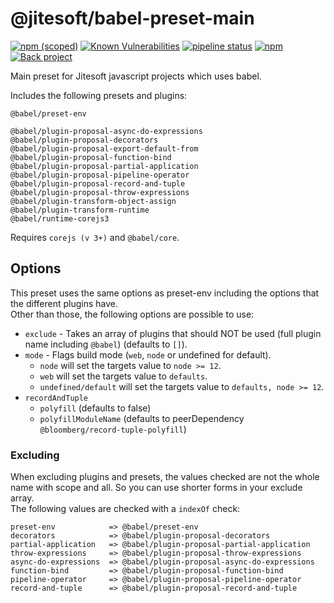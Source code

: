 # @jitesoft/babel-preset-main

[![npm (scoped)](https://img.shields.io/npm/v/@jitesoft/babel-preset-main)](https://www.npmjs.com/package/@jitesoft/babel-preset-main)
[![Known Vulnerabilities](https://dev.snyk.io/test/npm/@jitesoft/babel-preset-main/badge.svg)](https://dev.snyk.io/test/npm/@jitesoft/babel-preset-main)
[![pipeline status](https://gitlab.com/jitesoft/open-source/javascript/babel-preset-main/badges/master/pipeline.svg)](https://gitlab.com/jitesoft/open-source/javascript/babel-preset-main/commits/master)
[![npm](https://img.shields.io/npm/dt/@jitesoft/babel-preset-main)](https://www.npmjs.com/package/@jitesoft/babel-preset-main)
[![Back project](https://img.shields.io/badge/Open%20Collective-Tip%20the%20devs!-blue.svg)](https://opencollective.com/jitesoft-open-source)

Main preset for Jitesoft javascript projects which uses babel.

Includes the following presets and plugins:

```
@babel/preset-env

@babel/plugin-proposal-async-do-expressions
@babel/plugin-proposal-decorators
@babel/plugin-proposal-export-default-from
@babel/plugin-proposal-function-bind
@babel/plugin-proposal-partial-application
@babel/plugin-proposal-pipeline-operator
@babel/plugin-proposal-record-and-tuple
@babel/plugin-proposal-throw-expressions
@babel/plugin-transform-object-assign
@babel/plugin-transform-runtime
@babel/runtime-corejs3
```

Requires `corejs (v 3+)` and `@babel/core`.

## Options

This preset uses the same options as preset-env including the options that the different
plugins have.  
Other than those, the following options are possible to use:

* `exclude` - Takes an array of plugins that should NOT be used (full plugin name including `@babel`) (defaults to `[]`).
* `mode` - Flags build mode (`web`, `node` or undefined for default).
    * `node` will set the targets value to `node >= 12`.
    * `web` will set the targets value to `defaults`.
    * `undefined/default` will set the targets value to `defaults, node >= 12`.
* `recordAndTuple`
  * `polyfill` (defaults to false)
  * `polyfillModuleName` (defaults to peerDependency `@bloomberg/record-tuple-polyfill`)

### Excluding

When excluding plugins and presets, the values checked are not the whole name with scope and all. So you
can use shorter forms in your exclude array.  
The following values are checked with a `indexOf` check:

```
preset-env            => @babel/preset-env
decorators            => @babel/plugin-proposal-decorators
partial-application   => @babel/plugin-proposal-partial-application
throw-expressions     => @babel/plugin-proposal-throw-expressions
async-do-expressions  => @babel/plugin-proposal-async-do-expressions
function-bind         => @babel/plugin-proposal-function-bind
pipeline-operator     => @babel/plugin-proposal-pipeline-operator
record-and-tuple      => @babel/plugin-proposal-record-and-tuple
```
